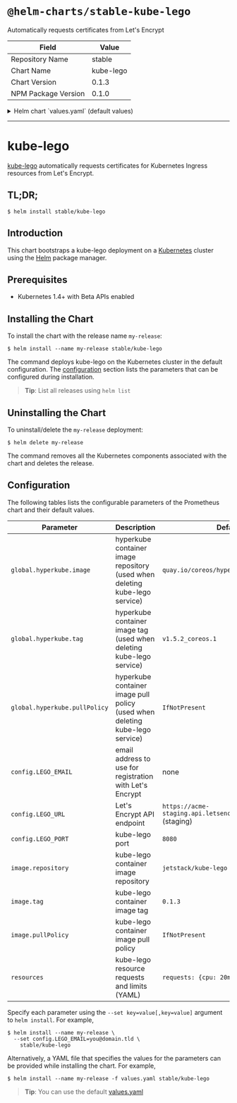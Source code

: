 # `@helm-charts/stable-kube-lego`

Automatically requests certificates from Let's Encrypt

| Field               | Value     |
| ------------------- | --------- |
| Repository Name     | stable    |
| Chart Name          | kube-lego |
| Chart Version       | 0.1.3     |
| NPM Package Version | 0.1.0     |

<details>

<summary>Helm chart `values.yaml` (default values)</summary>

```yaml
global:
  ## hyperkube image to use when deleting kube-lego service
  ##
  hyperkube:
    repository: quay.io/coreos/hyperkube
    tag: v1.5.2_coreos.1
    pullPolicy: IfNotPresent

## kube-lego configuration
## Ref: https://github.com/jetstack/kube-lego
##
config:
  ## Email address to use for registration with Let's Encrypt
  ##
  LEGO_EMAIL: my@email.tld

  ## Let's Encrypt API endpoint
  ## Production: https://acme-v01.api.letsencrypt.org/directory
  ## Staging: https://acme-staging.api.letsencrypt.org/directory
  ##
  LEGO_URL: https://acme-staging.api.letsencrypt.org/directory

  ## kube-lego port
  ##
  LEGO_PORT: 8080

## kube-lego image
##
image:
  repository: jetstack/kube-lego
  tag: 0.1.3
  pullPolicy: IfNotPresent

## kube-lego resource limits & requests
## Ref: https://kubernetes.io/docs/user-guide/compute-resources/
##
resources:
  # limits:
  #   cpu: 20m
  #   memory: 8Mi
  requests:
    cpu: 20m
    memory: 8Mi
```

</details>

---

# kube-lego

[kube-lego](https://github.com/jetstack/kube-lego) automatically requests certificates for Kubernetes Ingress resources from Let's Encrypt.

## TL;DR;

```console
$ helm install stable/kube-lego
```

## Introduction

This chart bootstraps a kube-lego deployment on a [Kubernetes](http://kubernetes.io) cluster using the [Helm](https://helm.sh) package manager.

## Prerequisites

- Kubernetes 1.4+ with Beta APIs enabled

## Installing the Chart

To install the chart with the release name `my-release`:

```console
$ helm install --name my-release stable/kube-lego
```

The command deploys kube-lego on the Kubernetes cluster in the default configuration. The [configuration](#configuration) section lists the parameters that can be configured during installation.

> **Tip**: List all releases using `helm list`

## Uninstalling the Chart

To uninstall/delete the `my-release` deployment:

```console
$ helm delete my-release
```

The command removes all the Kubernetes components associated with the chart and deletes the release.

## Configuration

The following tables lists the configurable parameters of the Prometheus chart and their default values.

| Parameter                     | Description                                                                  | Default                                                        |
| ----------------------------- | ---------------------------------------------------------------------------- | -------------------------------------------------------------- |
| `global.hyperkube.image`      | hyperkube container image repository (used when deleting kube-lego service)  | `quay.io/coreos/hyperkube`                                     |
| `global.hyperkube.tag`        | hyperkube container image tag (used when deleting kube-lego service)         | `v1.5.2_coreos.1`                                              |
| `global.hyperkube.pullPolicy` | hyperkube container image pull policy (used when deleting kube-lego service) | `IfNotPresent`                                                 |
| `config.LEGO_EMAIL`           | email address to use for registration with Let's Encrypt                     | none                                                           |
| `config.LEGO_URL`             | Let's Encrypt API endpoint                                                   | `https://acme-staging.api.letsencrypt.org/directory` (staging) |
| `config.LEGO_PORT`            | kube-lego port                                                               | `8080`                                                         |
| `image.repository`            | kube-lego container image repository                                         | `jetstack/kube-lego`                                           |
| `image.tag`                   | kube-lego container image tag                                                | `0.1.3`                                                        |
| `image.pullPolicy`            | kube-lego container image pull policy                                        | `IfNotPresent`                                                 |
| `resources`                   | kube-lego resource requests and limits (YAML)                                | `requests: {cpu: 20m, memory: 8Mi}`                            |

Specify each parameter using the `--set key=value[,key=value]` argument to `helm install`. For example,

```console
$ helm install --name my-release \
  --set config.LEGO_EMAIL=you@domain.tld \
    stable/kube-lego
```

Alternatively, a YAML file that specifies the values for the parameters can be provided while installing the chart. For example,

```console
$ helm install --name my-release -f values.yaml stable/kube-lego
```

> **Tip**: You can use the default [values.yaml](values.yaml)
